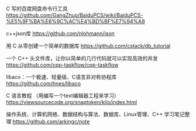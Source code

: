C 写的百度网盘命令行工具
https://github.com/GangZhuo/BaiduPCS/wiki/BaiduPCS-%E5%9F%BA%E6%9C%AC%E4%BD%BF%E7%94%A8

c++json库
https://github.com/nlohmann/json

用 C 从零创建一个简单的数据库
https://github.com/cstack/db_tutorial

一个 C++ 头文件库，让你以简单的几行代码就可以实现高效的并发
https://github.com/cpp-taskflow/cpp-taskflow

libaco：一个极速、轻量级、C语言非对称协程库
https://github.com/hnes/libaco

C 语言教程 （用编写一个text编辑器工程来学习）
https://viewsourcecode.org/snaptoken/kilo/index.html

操作系统、计算机网络、数据结构与算法、数据库、Linux管理、C++ 学习笔记整理
https://github.com/arkingc/note

